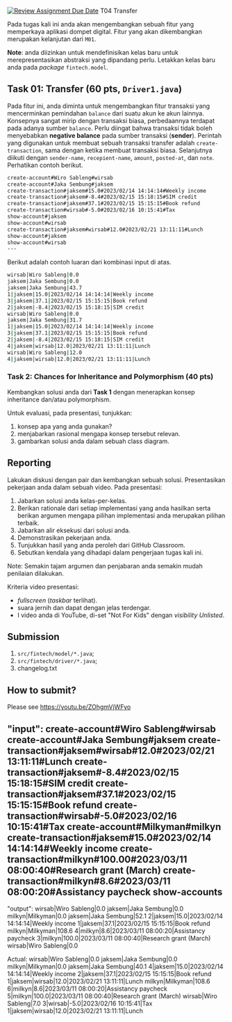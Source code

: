 [![Review Assignment Due Date](https://classroom.github.com/assets/deadline-readme-button-8d59dc4de5201274e310e4c54b9627a8934c3b88527886e3b421487c677d23eb.svg)](https://classroom.github.com/a/jdQQ_ivL)
T04 Transfer

Pada tugas kali ini anda akan mengembangkan sebuah fitur yang memperkaya aplikasi dompet digital. Fitur yang akan dikembangkan merupakan kelanjutan dari ```M01```.

**Note**: anda diizinkan untuk mendefinisikan kelas baru untuk merepresentasikan abstraksi yang dipandang perlu. Letakkan kelas baru anda pada *package* ```fintech.model```.

## Task 01: Transfer (60 pts, ```Driver1.java```)

Pada fitur ini, anda diminta untuk mengembangkan fitur transaksi yang mencerminkan pemindahan ```balance``` dari suatu akun ke akun lainnya. Konsepnya sangat mirip dengan transaksi biasa, perbedaannya terdapat pada adanya sumber ```balance```. Perlu diingat bahwa transaksi tidak boleh menyebabkan **negative balance** pada sumber transaksi (**sender**). Perintah yang digunakan untuk membuat sebuah transaksi transfer adalah ```create-transaction```, sama dengan ketika membuat transaksi biasa. Selanjutnya diikuti dengan ```sender-name```, ```recepient-name```, ```amount```, ```posted-at```, dan ```note```. Perhatikan contoh berikut.

```bash
create-account#Wiro Sableng#wirsab
create-account#Jaka Sembung#jaksem
create-transaction#jaksem#15.0#2023/02/14 14:14:14#Weekly income
create-transaction#jaksem#-8.4#2023/02/15 15:18:15#SIM credit
create-transaction#jaksem#37.1#2023/02/15 15:15:15#Book refund
create-transaction#wirsab#-5.0#2023/02/16 10:15:41#Tax
show-account#jaksem
show-account#wirsab
create-transaction#jaksem#wirsab#12.0#2023/02/21 13:11:11#Lunch
show-account#jaksem
show-account#wirsab
---

```

Berikut adalah contoh luaran dari kombinasi input di atas.

```bash
wirsab|Wiro Sableng|0.0
jaksem|Jaka Sembung|0.0
jaksem|Jaka Sembung|43.7
1|jaksem|15.0|2023/02/14 14:14:14|Weekly income
3|jaksem|37.1|2023/02/15 15:15:15|Book refund
2|jaksem|-8.4|2023/02/15 15:18:15|SIM credit
wirsab|Wiro Sableng|0.0
jaksem|Jaka Sembung|31.7
1|jaksem|15.0|2023/02/14 14:14:14|Weekly income
3|jaksem|37.1|2023/02/15 15:15:15|Book refund
2|jaksem|-8.4|2023/02/15 15:18:15|SIM credit
4|jaksem|wirsab|12.0|2023/02/21 13:11:11|Lunch
wirsab|Wiro Sableng|12.0
4|jaksem|wirsab|12.0|2023/02/21 13:11:11|Lunch

```

### Task 2: Chances for Inheritance and Polymorphism (40 pts)

Kembangkan solusi anda dari **Task 1** dengan menerapkan konsep inheritance dan/atau polymorphism.

Untuk evaluasi, pada presentasi, tunjukkan:
1. konsep apa yang anda gunakan?
2. menjabarkan rasional mengapa konsep tersebut relevan.
3. gambarkan solusi anda dalam sebuah class diagram.

## Reporting
Lakukan diskusi dengan pair dan kembangkan sebuah solusi. Presentasikan pekerjaan anda dalam sebuah video. Pada presentasi:
1. Jabarkan solusi anda kelas-per-kelas.
2. Berikan rationale dari setiap implementasi yang anda hasilkan serta berikan argumen mengapa pilihan implementasi anda merupakan pilihan terbaik.
3. Jabarkan alir eksekusi dari solusi anda.
4. Demonstrasikan pekerjaan anda.
5. Tunjukkan hasil yang anda peroleh dari GitHub Classroom.
6. Sebutkan kendala yang dihadapi dalam pengerjaan tugas kali ini.

Note: Semakin tajam argumen dan penjabaran anda semakin mudah penilaian dilakukan.

Kriteria video presentasi:
+ *fullscreen* (*taskbar* terlihat).
+ suara jernih dan dapat dengan jelas terdengar.
+ I video anda di YouTube, di-set "Not For Kids" dengan *visibility* *Unlisted*.

## Submission
1. ```src/fintech/model/*.java```;
2. ```src/fintech/driver/*.java```;
3. changelog.txt

## How to submit?
Please see https://youtu.be/ZOhgmVjWFyo





"input": 
create-account#Wiro Sableng#wirsab
create-account#Jaka Sembung#jaksem
create-transaction#jaksem#wirsab#12.0#2023/02/21 13:11:11#Lunch
create-transaction#jaksem#-8.4#2023/02/15 15:18:15#SIM credit
create-transaction#jaksem#37.1#2023/02/15 15:15:15#Book refund
create-transaction#wirsab#-5.0#2023/02/16 10:15:41#Tax
create-account#Milkyman#milkyn
create-transaction#jaksem#15.0#2023/02/14 14:14:14#Weekly income
create-transaction#milkyn#100.00#2023/03/11 08:00:40#Research grant (March)
create-transaction#milkyn#8.6#2023/03/11 08:00:20#Assistancy paycheck
show-accounts
---

"output": 
wirsab|Wiro Sableng|0.0
jaksem|Jaka Sembung|0.0
milkyn|Milkyman|0.0
jaksem|Jaka Sembung|52.1
2|jaksem|15.0|2023/02/14 14:14:14|Weekly income
1|jaksem|37.1|2023/02/15 15:15:15|Book refund
milkyn|Milkyman|108.6
4|milkyn|8.6|2023/03/11 08:00:20|Assistancy paycheck
3|milkyn|100.0|2023/03/11 08:00:40|Research grant (March)
wirsab|Wiro Sableng|0.0

Actual:
wirsab|Wiro Sableng|0.0
jaksem|Jaka Sembung|0.0
milkyn|Milkyman|0.0
jaksem|Jaka Sembung|40.1
4|jaksem|15.0|2023/02/14 14:14:14|Weekly income
2|jaksem|37.1|2023/02/15 15:15:15|Book refund
1|jaksem|wirsab|12.0|2023/02/21 13:11:11|Lunch
milkyn|Milkyman|108.6
6|milkyn|8.6|2023/03/11 08:00:20|Assistancy paycheck
5|milkyn|100.0|2023/03/11 08:00:40|Research grant (March)
wirsab|Wiro Sableng|7.0
3|wirsab|-5.0|2023/02/16 10:15:41|Tax
1|jaksem|wirsab|12.0|2023/02/21 13:11:11|Lunch
